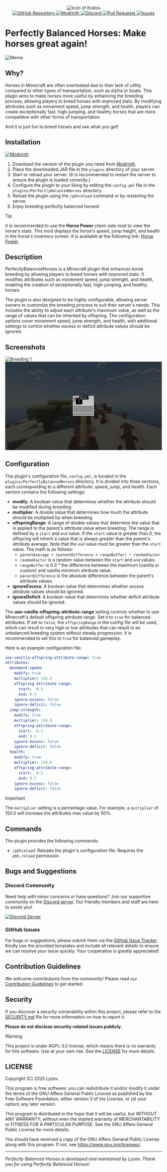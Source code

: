 <div align="center">
    <img src="https://wsrv.nl/?url=https://github.com/Lyzev/PerfectlyBalancedHorses/blob/master/.idea/icon.png?raw=true&w=330&h=330" alt="Icon of Kratos">
    <br>
    <a href="https://github.com/Lyzev/PerfectlyBalancedHorses">
        <img src="https://wsrv.nl/?url=https://cdn.jsdelivr.net/npm/@intergrav/devins-badges@3.2.0/assets/cozy-minimal/available/github_vector.svg&w=64&h=64" alt="GitHub Repository">
    </a>
    <a href="https://modrinth.com/plugin/perfectlybalancedhorses">
        <img src="https://wsrv.nl/?url=https://cdn.jsdelivr.net/npm/@intergrav/devins-badges@3.2.0/assets/cozy-minimal/available/modrinth_vector.svg&w=64&h=64" alt="Modrinth">
    </a>
    <a href="https://lyzev.dev/discord">
        <img src="https://wsrv.nl/?url=https://cdn.jsdelivr.net/npm/@intergrav/devins-badges@3/assets/cozy-minimal/social/discord-plural_vector.svg&w=64&h=64" alt="Discord">
    </a>
    <a href="https://github.com/Lyzev/PerfectlyBalancedHorses/pulls">
        <img src="https://wsrv.nl/?url=https://cdn.jsdelivr.net/npm/@intergrav/devins-badges@3.2.0/assets/cozy-minimal/documentation/pull-requests_vector.svg&w=64&h=64" alt="Pull Requests">
    </a>
    <a href="https://github.com/Lyzev/PerfectlyBalancedHorses/issues">
        <img src="https://wsrv.nl/?url=https://cdn.jsdelivr.net/npm/@intergrav/devins-badges@3.2.0/assets/cozy-minimal/documentation/issues_vector.svg&w=64&h=64" alt="Issues">
    </a>
</div>

# Perfectly Balanced Horses: Make horses great again!

<img src="https://wsrv.nl/?url=https://github.com/Lyzev/PerfectlyBalancedHorses/blob/master/assets/meme.png?raw=true&w=400" alt="Meme"/>

## Why?

Horses in Minecraft are often overlooked due to their lack of utility compared to other types of transportation, such as
elytra or boats. This plugin aims to make horses more useful by enhancing the breeding process, allowing players to
breed horses with improved stats. By modifying attributes such as movement speed, jump strength, and health, players can
create exceptionally fast, high-jumping, and healthy horses that are more competitive with other forms of
transportation.

And it is just fun to breed horses and see what you get!

## Installation

[![Modrinth](https://cdn.jsdelivr.net/npm/@intergrav/devins-badges@3.2.0/assets/cozy/available/modrinth_vector.svg)](https://modrinth.com/plugin/perfectlybalancedhorses)

1. Download the version of the plugin you need from [Modrinth](https://modrinth.com/plugin/perfectlybalancedhorses).
2. Place the downloaded JAR file in the `plugins` directory of your server.
3. Start or reload your server. (It is recommended to restart the server to ensure the plugin is loaded correctly.)
4. Configure the plugin to your liking by editing the `config.yml` file in the `plugins/PerfectlyBalancedHorses` directory.
5. Reload the plugin using the `/pbhreload` command or by restarting the server.
6. Enjoy breeding perfectly balanced horses!

> [!TIP]
> It is recommended to use the **Horse Power** client-side mod to view the horse's stats. This mod displays the
horse's speed, jump height, and health in the horse's inventory screen. It is available at the following link:
[Horse Power](https://modrinth.com/mod/horse-power).

## Description

PerfectlyBalancedHorses is a Minecraft plugin that enhances horse breeding by allowing players to breed horses with
improved stats. It modifies attributes such as movement speed, jump strength, and health, enabling the creation of
exceptionally fast, high-jumping, and healthy horses.

The plugin is also designed to be highly configurable, allowing server owners to customize the breeding process to suit
their server's needs. This includes the ability to adjust each attribute's maximum value, as well as the range of values
that can be inherited by offspring. The configuration options cover movement speed, jump strength, and health, with
additional settings to control whether excess or deficit attribute values should be ignored.

## Screenshots

![Breeding 1](https://github.com/Lyzev/PerfectlyBalancedHorses/blob/master/assets/breeding_1.png?raw=true)
![Breeding 2](https://github.com/Lyzev/PerfectlyBalancedHorses/blob/master/assets/breeding_2.png?raw=true)

## Configuration

The plugin's configuration file, `config.yml`, is located in the `plugins/PerfectlyBalancedHorses` directory. It is
divided into three sections, each corresponding to a different attribute: *speed*, *jump*, and *health*. Each section
contains the following settings:

- **modify**: A boolean value that determines whether the attribute should be modified during breeding.
- **multiplier**: A double value that determines how much the attribute should be multiplied by when breeding.
- **offspringRange**: A range of double values that determine the value that is applied to the parent's attribute value
  when breeding. The range is defined by a `start` and `end` value. If the `start` value is greater than 0, the
  offspring will inherit a value that is always greater than the parent's attribute average. Note that the `end` value
  must be greater than the `start` value. The math is as follows:
    - `parentAverage + (parentDifference + rangeBuffer) * randomFactor`
    - `randomFactor` is a random value between the `start` and `end` values.
    - `rangeBuffer` is 0.3 * the difference between the maximum (vanilla or custom) and vanilla minimum attribute value.
    - `parentDifference` is the absolute difference between the parent's attribute values.
- **ignoreExcess**: A boolean value that determines whether excess attribute values should be ignored.
- **ignoreDeficit**: A boolean value that determines whether deficit attribute values should be ignored.

The **use-vanilla-offspring-attribute-range** setting controls whether to use Minecraft's default offspring attribute
range. Set it to `true` for balanced attributes. If set to `false`, the `offspringRange` in the config file will be
used, which can result in very high or low attributes that can result in an unbalanced breeding system without steady
progression. It is recommended to set this to `true` for balanced gameplay.

Here is an example configuration file:

```yaml
use-vanilla-offspring-attribute-range: true
attributes:
  movement-speed:
    modify: true
    multiplier: 150.0
    offspring-attribute-range:
      start: -0.5
      end: 0.5
    ignore-excess: false
    ignore-deficit: false
  jump-strength:
    modify: true
    multiplier: 150.0
    offspring-attribute-range:
      start: -0.5
      end: 0.5
    ignore-excess: false
    ignore-deficit: false
  health:
    modify: true
    multiplier: 150.0
    offspring-attribute-range:
      start: -0.5
      end: 0.5
    ignore-excess: false
    ignore-deficit: false
```

> [!IMPORTANT]
> The `multiplier` setting is a percentage value. For example, a `multiplier` of 150.0 will increase the attributes
max value by 50%.

## Commands

The plugin provides the following commands:

- `/pbhreload`: Reloads the plugin's configuration file. Requires the `pbh.reload` permission.


## Bugs and Suggestions

### Discord Community

Need help with minor concerns or have questions? Join our supportive community on the [Discord server](https://lyzev.dev/discord). Our friendly members and staff are here to assist you!

[![Discord Server](https://cdn.jsdelivr.net/npm/@intergrav/devins-badges@3/assets/cozy/social/discord-plural_vector.svg)](https://lyzev.dev/discord)

### GitHub Issues

For bugs or suggestions, please submit them via the [GitHub Issue Tracker](https://github.com/Lyzev/PerfectlyBalancedHorses/issues). Kindly use the provided templates and include all relevant details to ensure we can resolve your issue quickly. Your cooperation is greatly appreciated!


## Contribution Guidelines

We welcome contributions from the community! Please read our [Contribution Guidelines](https://github.com/Lyzev/PerfectlyBalancedHorses/blob/master/CONTRIBUTING.md) to get started.

## Security

If you discover a security vulnerability within this project, please refer to the [SECURITY.md](https://github.com/Lyzev/PerfectlyBalancedHorses/blob/master/SECURITY.md) file for
more information on how to report it.

**Please do not disclose security-related issues publicly.**

> [!WARNING]
> This project is under AGPL-3.0 license, which means there is no warranty for this software. Use at your own risk.
See the [LICENSE](https://github.com/Lyzev/PerfectlyBalancedHorses/blob/master/LICENSE) for more details.

## LICENSE

Copyright (C) 2025 Lyzev

This program is free software: you can redistribute it and/or modify
it under the terms of the GNU Affero General Public License as
published by the Free Software Foundation, either version 3 of the
License, or (at your option) any later version.

This program is distributed in the hope that it will be useful,
but WITHOUT ANY WARRANTY; without even the implied warranty of
MERCHANTABILITY or FITNESS FOR A PARTICULAR PURPOSE.  See the
GNU Affero General Public License for more details.

You should have received a copy of the GNU Affero General Public License
along with this program.  If not, see <https://www.gnu.org/licenses/>.

---
*Perfectly Balanced Horses is developed and maintained by Lyzev. Thank you for using Perfectly Balanced Horses!*
